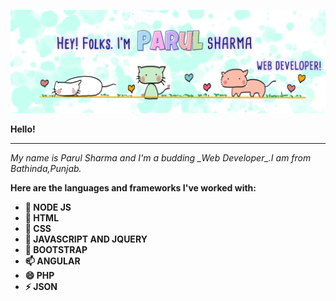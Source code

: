 
![Header](Header.jpg)


<!--
**ParulSharma4501/ParulSharma4501** is a ✨ _special_ ✨ repository because its `README.md` (this file) appears on your GitHub profile.

Here are some ideas to get you started:

- 🔭 I’m currently working on ...
- 🌱 I’m currently learning ...
- 👯 I’m looking to collaborate on ...
- 🤔 I’m looking for help with ...
- 💬 Ask me about ...
- 📫 How to reach me: ...
- 😄 Pronouns: ...
- ⚡ Fun fact: ...
-->

<b>Hello!</b>
<hr>
<i>My name is Parul Sharma and I'm a budding _Web Developer_.I am from Bathinda,Punjab.</i>


<i class="fab fa-node"></i>
<i class="fab fa-html5"></i>
<i class="fab fa-css3-alt"></i>
<i class="fab fa-js"></i>
<i class="fab fa-bootstrap"></i>
<i class="fab fa-php"></i>
<i class="fab fa-angular"></i>

<b>Here are the languages and frameworks I've worked with:<b>

- 🔭 NODE JS
- 🌱 HTML 
- 👯 CSS
- 🤔 JAVASCRIPT AND JQUERY
- 💬 BOOTSTRAP
- 📫 ANGULAR
- 😄 PHP
- ⚡ JSON
